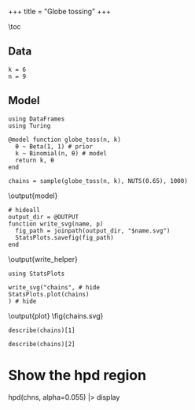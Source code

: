 +++
title = "Globe tossing"
+++

\toc 

## Data

```julia:data
k = 6
n = 9
```

## Model

```julia:model
using DataFrames
using Turing

@model function globe_toss(n, k)
  θ ~ Beta(1, 1) # prior
  k ~ Binomial(n, θ) # model
  return k, θ
end

chains = sample(globe_toss(n, k), NUTS(0.65), 1000)
```
\output{model}

```julia:write_helper
# hideall
output_dir = @OUTPUT 
function write_svg(name, p) 
  fig_path = joinpath(output_dir, "$name.svg")
  StatsPlots.savefig(fig_path)
end
```
\output{write_helper}

```julia:plot
using StatsPlots

write_svg("chains", # hide
StatsPlots.plot(chains)
) # hide
```
\output{plot}
\fig{chains.svg}

```!
describe(chains)[1] 
```

```!
describe(chains)[2]
```

# Show the hpd region
hpd(chns, alpha=0.055) |> display
